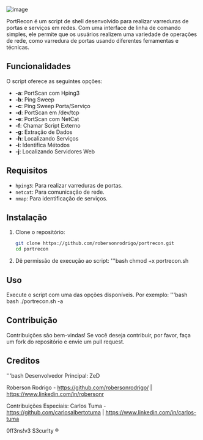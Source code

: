 ![image](https://github.com/user-attachments/assets/2098be46-c3a1-431d-85a5-d53e430d43ed)


PortRecon é um script de shell desenvolvido para realizar varreduras de portas e serviços em redes. Com uma interface de linha de comando simples, ele permite que os usuários realizem uma variedade de operações de rede, como varredura de portas usando diferentes ferramentas e técnicas.

## Funcionalidades

O script oferece as seguintes opções:

- **-a**: PortScan com Hping3
- **-b**: Ping Sweep
- **-c**: Ping Sweep Porta/Serviço
- **-d**: PortScan em /dev/tcp
- **-e**: PortScan com NetCat
- **-f**: Chamar Script Externo
- **-g**: Extração de Dados
- **-h**: Localizando Serviços
- **-i**: Identifica Métodos
- **-j**: Localizando Servidores Web

## Requisitos

- `hping3`: Para realizar varreduras de portas.
- `netcat`: Para comunicação de rede.
- `nmap`: Para identificação de serviços.

## Instalação

1. Clone o repositório:
   ```bash
   git clone https://github.com/robersonrodrigo/portrecon.git
   cd portrecon
2. Dê permissão de execução ao script:
   '''bash
   chmod +x portrecon.sh

## Uso
  Execute o script com uma das opções disponíveis. Por exemplo:
  '''bash
  bash
    ./portrecon.sh -a
## Contribuição
Contribuições são bem-vindas! Se você deseja contribuir, por favor, faça um fork do repositório e envie um pull request.

## Creditos
'''bash
Desenvolvedor Principal: ZeD 

Roberson Rodrigo - https://github.com/robersonrodrigo/ | https://www.linkedin.com/in/robersonr

Contribuições Especiais: Carlos Tuma - https://github.com/carlosalbertotuma | https://www.linkedin.com/in/carlos-tuma

0ff3ns!v3 S3cur!ty ®
